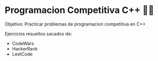 # Programacion Competitiva C++ 🧑‍💻

Objetivo: Practicar problemas de programacion competitiva en C++

Ejercicios resueltos sacados de:
- CodeWars
- HackerRank
- LeetCode
